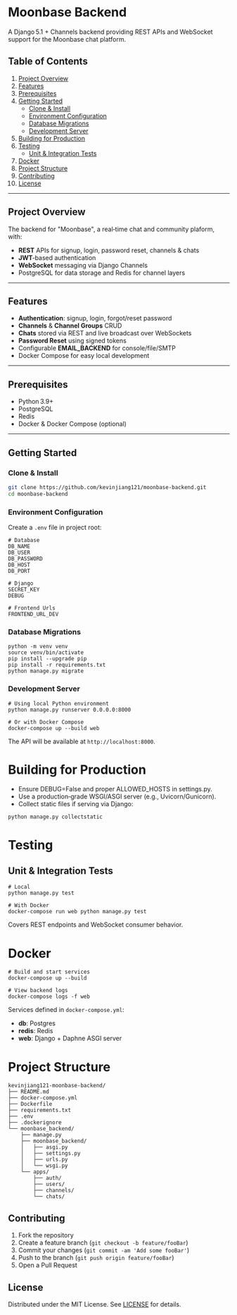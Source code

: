 # Moonbase Backend

A Django 5.1 + Channels backend providing REST APIs and WebSocket support for the Moonbase chat platform.

## Table of Contents

1. [Project Overview](#project-overview)  
2. [Features](#features)  
3. [Prerequisites](#prerequisites)  
4. [Getting Started](#getting-started)  
   - [Clone & Install](#clone--install)  
   - [Environment Configuration](#environment-configuration)  
   - [Database Migrations](#database-migrations)  
   - [Development Server](#development-server)  
5. [Building for Production](#building-for-production)  
6. [Testing](#testing)  
   - [Unit & Integration Tests](#unit--integration-tests)  
7. [Docker](#docker)  
8. [Project Structure](#project-structure)  
9. [Contributing](#contributing)  
10. [License](#license)  

---

## Project Overview

The backend for "Moonbase", a real‑time chat and community plaform, with:

- **REST** APIs for signup, login, password reset, channels & chats  
- **JWT**‑based authentication  
- **WebSocket** messaging via Django Channels  
- PostgreSQL for data storage and Redis for channel layers  

---

## Features

- **Authentication**: signup, login, forgot/reset password  
- **Channels** & **Channel Groups** CRUD  
- **Chats** stored via REST and live broadcast over WebSockets  
- **Password Reset** using signed tokens  
- Configurable **EMAIL_BACKEND** for console/file/SMTP  
- Docker Compose for easy local development  

---

## Prerequisites

- Python 3.9+  
- PostgreSQL  
- Redis  
- Docker & Docker Compose (optional)  

---

## Getting Started

### Clone & Install

```bash
git clone https://github.com/kevinjiang121/moonbase-backend.git
cd moonbase-backend
```

### Environment Configuration

Create a `.env` file in project root:

```
# Database
DB_NAME
DB_USER
DB_PASSWORD
DB_HOST
DB_PORT

# Django
SECRET_KEY
DEBUG

# Frontend Urls
FRONTEND_URL_DEV
```

### Database Migrations

```
python -m venv venv
source venv/bin/activate
pip install --upgrade pip
pip install -r requirements.txt
python manage.py migrate
```

### Development Server
```
# Using local Python environment
python manage.py runserver 0.0.0.0:8000

# Or with Docker Compose
docker-compose up --build web
```

The API will be available at `http://localhost:8000`.

# Building for Production

- Ensure DEBUG=False and proper ALLOWED_HOSTS in settings.py.
- Use a production‑grade WSGI/ASGI server (e.g., Uvicorn/Gunicorn).
- Collect static files if serving via Django:

```
python manage.py collectstatic
```

# Testing

## Unit & Integration Tests

```
# Local
python manage.py test

# With Docker
docker-compose run web python manage.py test
```

Covers REST endpoints and WebSocket consumer behavior.

# Docker

```
# Build and start services
docker-compose up --build

# View backend logs
docker-compose logs -f web
```

Services defined in `docker-compose.yml`:
- **db**: Postgres
- **redis**: Redis
- **web**: Django + Daphne ASGI server

# Project Structure
```
kevinjiang121-moonbase-backend/
├── README.md
├── docker-compose.yml
├── Dockerfile
├── requirements.txt
├── .env
├── .dockerignore
└── moonbase_backend/
    ├── manage.py
    ├── moonbase_backend/
    │   ├── asgi.py
    │   ├── settings.py
    │   ├── urls.py
    │   └── wsgi.py
    └── apps/
        ├── auth/
        ├── users/
        ├── channels/
        └── chats/
```

## Contributing

1. Fork the repository
2. Create a feature branch (`git checkout -b feature/fooBar`)
3. Commit your changes (`git commit -am 'Add some fooBar'`)
4. Push to the branch (`git push origin feature/fooBar`)
5. Open a Pull Request

## License

Distributed under the MIT License. See [LICENSE](LICENSE) for details.
